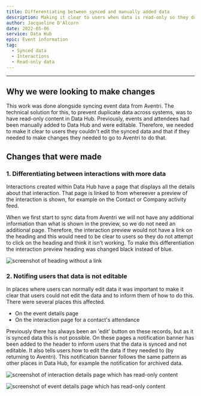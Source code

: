 ```yaml
---
title: Differentiating between synced and manually added data
description: Making it clear to users when data is read-only so they don't attempt to edit.
author: Jacqueline D'Alcorn
date: 2022-05-06
service: Data Hub
epic: Event information
tag:
  - Synced data
  - Interactions
  - Read-only data
---
```


***
## Why we were looking to make changes
This work was done alongside syncing event data from Aventri. The technical solution for this, to prevent duplicate data across systems, was to have read-only content in Data Hub. Previously, events and attendees had been manually added to Data Hub and were editable. Therefore, we needed to make it clear to users they couldn't edit the synced data and that if they needed to make changes they needed to go to Aventri to do that.

## Changes that were made
### 1. Differentiating between interactions with more data
Interactions created within Data Hub have a page that displays all the details about that interaction. That page is linked to from whereever a preview of the interaction is shown, for example on the Contact or Company activity feed.

When we first start to sync data from Aventri we will not have any additional information than what is shown in the preview, so we do not need an additional page. Therefore, the interaction preview would not have a link on the heading and this would need to be clear to users so they do not attempt to click on the heading and think it isn't working. To make this differentiation the interaction preview heading was changed black instead of blue.

![screenshot of heading without a link](interaction--nolink.png)

### 2. Notifing users that data is not editable
In places where users can normally edit data it was important to make it clear that users could not edit the data and to inform them of how to do this. There were several places this affected.

* On the event details page
* On the interaction page for a contact's attendance

Previously there has always been an 'edit' button on these records, but as it is synced data this is not possible. On these pages a notification banner has been added to the header to inform users that the data is synced and not editable. It also tells users how to edit the data if they needed to (by returning to Aventri). This notification banner follows the same pattern as other places in Data Hub, for example the notification for archived data.  

![screenshot of interaction details page which has read-only content](interaction-details--read-only.png)

![screenshot of event details page which has read-only content](event-details--read-only.png)
